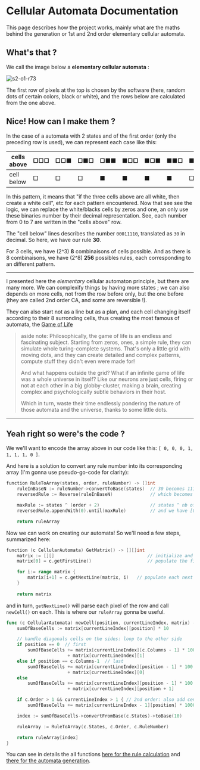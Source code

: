 # Cellular Automata Documentation

This page describes how the project works, mainly what are the maths behind the generation or 1st and 2nd order elementary cellular automata.

## What's that ?

We call the image below a **elementary cellular automata** :

![s2-o1-r73](https://user-images.githubusercontent.com/4543769/131231053-411bac12-cb31-4ca4-acbd-ecf27a4764ad.png)

The first row of pixels at the top is chosen by the software (here, random dots of certain colors, black or white), and the rows below are calculated from the one above.

## Nice! How can I make them ?
In the case of a automata with 2 states and of the first order (only the preceding row is used), we can represent each case like this:

| cells above  | □□□ | □□■ | □■□ | □■■ | ■□□ | ■□■ | ■■□ | ■■■ |
| ------------ | --- | --- | --- | --- | --- | --- | --- | --- | 
| cell below   |  □  |  □  |  □  |  ■  |  ■  |  ■  |  ■  |  □  |

In this pattern, it means that "if the three cells above are all white, then create a white cell", etc for each pattern encountered. Now that see see the logic, we can replace the white/blacks cells by zeros and one, an only use these binaries number by their decimal representation. See, each number from 0 to 7 are written in the "cells above" row.

The "cell below" lines describes the number `00011110`, translated as `30` in decimal. So here, we have our rule **30**.

For 3 cells, we have (2^3) **8** combinaisons of cells possible. And as there is 8 combinaisons, we have (2^8) **256** possibles rules, each corresponding to an different pattern.

---

I presented here the *elementary* cellular automaton principle, but there are many more. We can complexify things by having more states ; we can also depends on more cells, not from the row before only, but the one before (they are called 2nd order CA, and some are reversible !).

They can also start not as a line but as a plan, and each cell changing itself according to their 8 surronding cells, thus creating the most famous of automata, the [Game of Life](https://en.wikipedia.org/wiki/Conway%27s_Game_of_Life)

 > aside note: Philosophically, the game of life is an endless and fascinating subject. Starting from zeros, ones, a simple rule, they can simulate whole turing-complete systems. That's only a little grid with moving dots, and they can create detailed and complex patterns, compute stuff they didn't even were made for!
 > 
 > And what happens outside the grid? What if an infinite game of life was a whole universe in itself? Like our neurons are just cells, firing or not at each other in a big globby-cluster, making a brain, creating complex and psychologically subtle behaviors in their host. 
 > 
 > Which in turn, waste their time endlessly pondering the nature of those automata and the universe, thanks to some little dots.

---

## Yeah right so were's the code ?

We we'll want to encode the array above in our code like this: `[ 0, 0, 0, 1, 1, 1, 1, 0 ]`.

And here is a solution to convert any rule number into its corresponding array  (I'm gonna use pseudo-go-code for clarity):
```go
function RuleToArray(states, order, ruleNumber) -> []int
	ruleInBaseN := ruleNumber->convertToBase(states)  // 30 becomes 11110
	reversedRule := Reverse(ruleInBaseN)              // which becomes [0,1,1,1,1]

	maxRule := states ^ (order + 2)                   // states ^ nb of preceding cells
	reversedRule.appendWith(0).until(maxRule)         // and we have [0,1,1,1,1,0,0,0]

	return ruleArray
```

Now we can work on creating our automata! So we'll need a few steps, summarized here:

```go
function (c CellularAutomata) GetMatrix() -> [][]int
	matrix := [][]                                   // initialize and empty matrix
	matrix[0] = c.getFirstLine()                     // populate the first line (randomly or not)

	for i:= range matrix {
		matrix[i+1] = c.getNextLine(matrix, i)   // populate each next row
	}
	
	return matrix
```

and in turn, `getNextLine()` will parse each pixel of the row and call `newCell()` on each. This is where our `ruleArray` gonna be useful.

```go
func (c CellularAutomata) newCell(position, currentLineIndex, matrix) -> int
	sumOfBaseCells := matrix[currentLineIndex][position] * 10               // _1_

	// handle diagonals cells on the sides: loop to the other side           // 111
	if position == 0  // first
		sumOfBaseCells += matrix[currentLineIndex][c.Columns - 1] * 100
		               + matrix[currentLineIndex][1]
	else if position == c.Columns-1  // last
		sumOfBaseCells += matrix[currentLineIndex][position - 1] * 100
		               + matrix[currentLineIndex][0]
	else
		sumOfBaseCells += matrix[currentLineIndex][position - 1] * 100
		               + matrix[currentLineIndex][position + 1]

	if c.Order > 1 && currentLineIndex > 1 { // 2nd order: also add center cell from n-2 line
		sumOfBaseCells += matrix[currentLineIndex - 1][position] * 1000

	index := sumOfBaseCells->convertFromBase(c.States)->toBase(10)         // converting our sum as 1100 to 12

	ruleArray := RuleToArray(c.States, c.Order, c.RuleNumber)              // fetching our mapping ruleArray

	return ruleArray[index]                                                // and returning the new cell state
}
```


You can see in details the all functions [here for the rule calculation](https://github.com/eliseduverdier/cellular-automata-go/blob/main/src/automata/rule_generator.go) and [there for the automata generation](https://github.com/eliseduverdier/cellular-automata-go/blob/main/src/automata/cellular_automata.go#L64).
